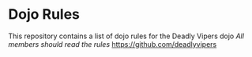 Dojo Rules
==========

This repository contains a list of dojo rules for the Deadly Vipers dojo
*All members should read the rules* https://github.com/deadlyvipers
